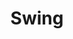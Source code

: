 ---
layout: post
title:  "Swing"
postImg: /images/swing_tiny.png
episodeNumber: 16
soundcloudPodcast: 469410264
spotifySong: 6rlk2I8TGW7n2zwMwOygoV?si=Lap0HOF9RBqgZ5TVoi7xwg
soundcloudStream: swing
---